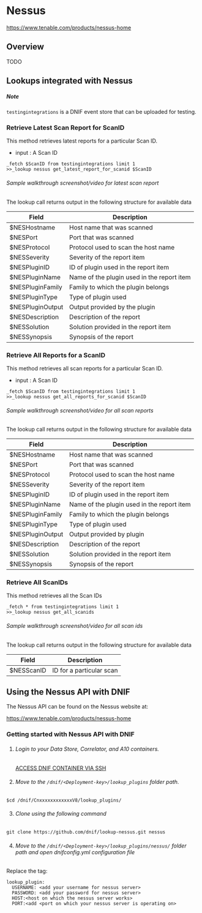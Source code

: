 # Nessus

https://www.tenable.com/products/nessus-home

## Overview
TODO

## Lookups integrated with Nessus

##### Note

`testingintegrations` is a DNIF event store that can be uploaded for testing.

### Retrieve Latest Scan Report for ScanID

This method retrieves latest reports for a particular Scan ID.

- input : A Scan ID

```
_fetch $ScanID from testingintegrations limit 1
>>_lookup nessus get_latest_report_for_scanid $ScanID
```

###### Sample walkthrough screenshot/video for latest scan report
The lookup call returns output in the following structure for available data

|Field|Description|
|-|-|
|$NESHostname|Host name that was scanned|
|$NESPort|Port that was scanned|
|$NESProtocol|Protocol used to scan the host name|
|$NESSeverity|Severity of the report item|
|$NESPluginID|ID of plugin used in the report item|
|$NESPluginName|Name of the plugin used in the report item|
|$NESPluginFamily|Family to which the plugin belongs|
|$NESPluginType|Type of plugin used|
|$NESPluginOutput|Output provided by the plugin|
|$NESDescription|Description of the report|
|$NESSolution|Solution provided in the report item|
|$NESSynopsis|Synopsis of the report|

### Retrieve All Reports for a ScanID
This method retrieves all scan reports for a particular Scan ID.

- input : A Scan ID

```
_fetch $ScanID from testingintegrations limit 1
>>_lookup nessus get_all_reports_for_scanid $ScanID
```

###### Sample walkthrough screenshot/video for all scan reports
The lookup call returns output in the following structure for available data

|Field|Description|
|-|-|
|$NESHostname|Host name that was scanned|
|$NESPort|Port that was scanned|
|$NESProtocol|Protocol used to scan the host name|
|$NESSeverity|Severity of the report item |
|$NESPluginID|ID of plugin used in the report item|
|$NESPluginName|Name of the plugin used in the report item|
|$NESPluginFamily|Family to which the plugin belongs|
|$NESPluginType|Type of plugin used|
|$NESPluginOutput|Output provided by plugin|
|$NESDescription|Description of the report|
|$NESSolution|Solution provided in the report item|
|$NESSynopsis|Synopsis of the report|

### Retrieve All ScanIDs
This method retrieves all the Scan IDs

```
_fetch * from testingintegrations limit 1
>>_lookup nessus get_all_scanids
```
###### Sample walkthrough screenshot/video for all scan ids
The lookup call returns output in the following structure for available data

|Field|Description|
|-|-|
|$NESScanID|ID for a particular scan|

## Using the Nessus API with DNIF  
The Nessus API can be found on the Nessus website at:

  https://www.tenable.com/products/nessus-home

### Getting started with Nessus API with DNIF

1. ###### Login to your Data Store, Correlator, and A10 containers.  
   [ACCESS DNIF CONTAINER VIA SSH](https://dnif.it/docs/guides/tutorials/access-dnif-container-via-ssh.html)
2. ###### Move to the `/dnif/<Deployment-key>/lookup_plugins` folder path.
```
$cd /dnif/CnxxxxxxxxxxxxV8/lookup_plugins/
```
3. ###### Clone using the following command
```  
git clone https://github.com/dnif/lookup-nessus.git nessus
```
4. ###### Move to the `/dnif/<Deployment-key>/lookup_plugins/nessus/` folder path and open dnifconfig.yml configuration file     
Replace the tag:
```
lookup_plugin:
  USERNAME: <add your username for nessus server>
  PASSWORD: <add your password for nessus server>
  HOST:<host on which the nessus server works>
  PORT:<add <port on which your nessus server is operating on>
```
